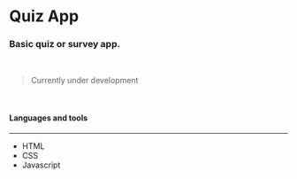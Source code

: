 # Quiz App
### Basic quiz or survey app.  
<br/>

<!-- ![Insert Image Link Here]() -->

> Currently under development 

<br/>

#### Languages and tools 
---

* HTML
* CSS
* Javascript

